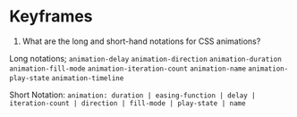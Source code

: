 # Keyframes

1. What are the long and short-hand notations for CSS animations?

Long notations;
`animation-delay`
`animation-direction`
`animation-duration`
`animation-fill-mode`
`animation-iteration-count`
`animation-name`
`animation-play-state`
`animation-timeline`

Short Notation:
`animation: duration | easing-function | delay |
iteration-count | direction | fill-mode | play-state | name `
